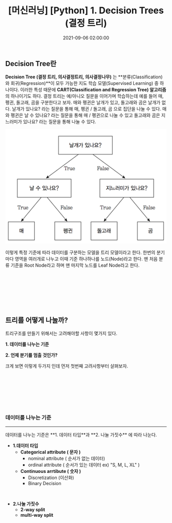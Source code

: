 ﻿---
title: "[머신러닝] [Python] 1. Decision Trees (결정 트리)"
date: 2021-09-06 02:00:00
categories:
- 머신러닝
tags:
- 머신러닝
- 
---

## Decision Tree란

**Decision Tree (결정 트리, 의사결정트리, 의사결정나무)** 는 **분류(Classification)와 회귀(Regression)**이 모두 가능한 지도 학습 모델(Supervised Learning) 중 하나이다. 이러한 특성 때문에 **CART(Classification and Regression Tree) 알고리즘**의 하나이기도 하다. 결정 트리는 예/아니오 질문을 이어가며 학습하는데 예를 들어 매, 펭귄, 돌고래, 곰을 구분한다고 보자. 매와 펭귄은 날개가 있고, 돌고래와 곰은 날개가 없다. 날개가 있나요? 라는 질문을 통해 매, 펭귄 / 돌고래, 곰 으로 집단을 나눌 수 있다. 매와 펭귄은 날 수 있나요? 라는 질문을 통해 매 / 펭귄으로 나눌 수 있고 돌고래와 곰은 지느러미가 있나요? 라는 질문을 통해 나눌 수 있다.

![DecisionTree](https://github.com/idkim97/idkim97.github.io/blob/master/img/%EA%B2%B0%EC%A0%95%ED%8A%B8%EB%A6%AC.png?raw=true)

이렇게 특정 기준에 따라 데이터를 구분하는 모델을 트리 모델이라고 한다. 한번의 분기마다 영역을 여러개로 나누고 이때 기준 하나하나를 노드(Node)라고 한다. 맨 처음 분류 기준을 Root Node라고 하며 맨 마지막 노드를 Leaf Node라고 한다.

<br><br><br><br><br><br>

## 트리를 어떻게 나눌까?
트리구조를 만들기 위해서는 고려해야할 사항이 몇가지 있다.
<br>

**1. 데이터를 나누는 기준**
		
**2. 언제 분기를 멈출 것인가?**

크게 보면 이렇게 두가지 인데 먼저 첫번째 고려사항부터 살펴보자.

<br><br><br><br><br><br>

### 데이터를 나누는 기준
<hr>
데이터를 나누는 기준은 **1. 데이터 타입**과 **2. 나눌 가짓수** 에 따라 나눈다.

- **1.데이터 타입**
	 - **Categorical attribute ( 문자 )**
		 - nominal attribute ( 순서가 없는 데이터)
		 - ordinal attribute ( 순서가 있는 데이터 ex) "S, M, L, XL" )	 
	 -  **Continuous arrtibute ( 숫자 )**
		 - Discretization (이산화)
		 - Binary Decision

<br>


- **2.나눌 가짓수**
	- **2-way split**
	- **multi-way split**
 
